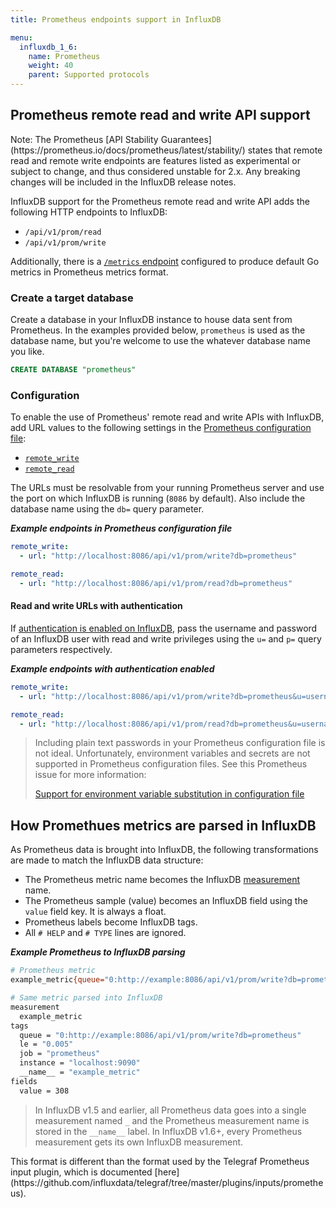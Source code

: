 ```yaml
---
title: Prometheus endpoints support in InfluxDB

menu:
  influxdb_1_6:
    name: Prometheus
    weight: 40
    parent: Supported protocols
---
```


## Prometheus remote read and write API support

<dt>
Note: The Prometheus [API Stability Guarantees](https://prometheus.io/docs/prometheus/latest/stability/)
states that remote read and remote write endpoints are features listed as experimental
or subject to change, and thus considered unstable for 2.x. Any breaking changes
will be included in the InfluxDB release notes.
</dt>

InfluxDB support for the Prometheus remote read and write API adds the following
HTTP endpoints to InfluxDB:

* `/api/v1/prom/read`
* `/api/v1/prom/write`

Additionally, there is a [`/metrics` endpoint](/influxdb/v1.6/administration/server_monitoring/#influxdb-metrics-http-endpoint) configured to produce default Go metrics in Prometheus metrics format.

### Create a target database
Create a database in your InfluxDB instance to house data sent from Prometheus.
In the examples provided below, `prometheus` is used as the database name, but
you're welcome to use the whatever database name you like.

```sql
CREATE DATABASE "prometheus"
```

### Configuration

To enable the use of Prometheus' remote read and write APIs with InfluxDB, add URL
values to the following settings in the [Prometheus configuration file](https://prometheus.io/docs/prometheus/latest/configuration/configuration/):

- [`remote_write`](https://prometheus.io/docs/prometheus/latest/configuration/configuration/#%3Cremote_write%3E)
- [`remote_read`](https://prometheus.io/docs/prometheus/latest/configuration/configuration/#%3Cremote_read%3E)

The URLs must be resolvable from your running Prometheus server and use the port
on which InfluxDB is running (`8086` by default).
Also include the database name using the `db=` query parameter.

_**Example endpoints in Prometheus configuration file**_  
```yaml
remote_write:
  - url: "http://localhost:8086/api/v1/prom/write?db=prometheus"

remote_read:
  - url: "http://localhost:8086/api/v1/prom/read?db=prometheus"
```

#### Read and write URLs with authentication
If [authentication is enabled on InfluxDB](/influxdb/v1.6/administration/authentication_and_authorization/),
pass the username and password of an InfluxDB user with read and write privileges
using the `u=` and `p=` query parameters respectively.

_**Example endpoints with authentication enabled**_  
```yaml
remote_write:
  - url: "http://localhost:8086/api/v1/prom/write?db=prometheus&u=username&p=password"

remote_read:
  - url: "http://localhost:8086/api/v1/prom/read?db=prometheus&u=username&p=password"
```

> Including plain text passwords in your Prometheus configuration file is not ideal.
> Unfortunately, environment variables and secrets are not supported in Prometheus configuration files.
> See this Prometheus issue for more information:
>
>[Support for environment variable substitution in configuration file](https://github.com/prometheus/prometheus/issues/2357)

## How Promethues metrics are parsed in InfluxDB
As Prometheus data is brought into InfluxDB, the following transformations are
made to match the InfluxDB data structure:

- The Prometheus metric name becomes the InfluxDB [measurement](/influxdb/v1.6/concepts/key_concepts/#measurement) name.
- The Prometheus sample (value) becomes an InfluxDB field using the `value` field key. It is always a float.
- Prometheus labels become InfluxDB tags.
- All `# HELP` and `# TYPE` lines are ignored.

_**Example Prometheus to InfluxDB parsing**_  
```bash
# Prometheus metric
example_metric{queue="0:http://example:8086/api/v1/prom/write?db=prometheus",le="0.005"} 308

# Same metric parsed into InfluxDB
measurement
  example_metric
tags
  queue = "0:http://example:8086/api/v1/prom/write?db=prometheus"
  le = "0.005"
  job = "prometheus"
  instance = "localhost:9090"
  __name__ = "example_metric"
fields
  value = 308
```

> In InfluxDB v1.5 and earlier, all Prometheus data goes into a single measurement
> named `_` and the Prometheus measurement name is stored in the `__name__` label.
> In InfluxDB v1.6+, every Prometheus measurement gets its own InfluxDB measurement.

<dt>
This format is different than the format used by the Telegraf Prometheus input plugin,
which is documented [here](https://github.com/influxdata/telegraf/tree/master/plugins/inputs/prometheus).
</dt>
